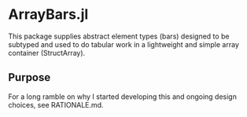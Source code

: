 # ArrayBars.jl
This package supplies abstract element types (bars) designed to be subtyped and used to do tabular work in a lightweight and simple array container (StructArray).

## Purpose

For a long ramble on why I started developing this and ongoing design choices, see RATIONALE.md.

